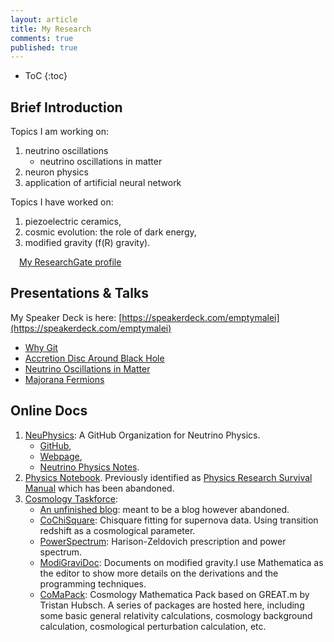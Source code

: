 ```yaml
---
layout: article
title: My Research
comments: true
published: true
---
```



* ToC
{:toc}

## Brief Introduction

Topics I am working on:

1. neutrino oscillations
	* neutrino oscillations in matter
2. neuron physics
3. application of artificial neural network


Topics I have worked on:

1. piezoelectric ceramics,
2. cosmic evolution: the role of dark energy,
3. modified gravity (f(R) gravity).




<a href="https://www.researchgate.net/profile/Lei_MA" style="margin: 1em 1em 1em 1em;" class="btn">My ResearchGate profile</a>




## Presentations & Talks

My Speaker Deck is here: [https://speakerdeck.com/emptymalei](https://speakerdeck.com/emptymalei)

* [Why Git](/assets/slides/whygit)
* [Accretion Disc Around Black Hole](https://speakerdeck.com/emptymalei/accretion-disc-around-black-hole)
* [Neutrino Oscillations in Matter](https://speakerdeck.com/emptymalei/neutrino-oscillations-in-matter)
* [Majorana Fermions](https://speakerdeck.com/emptymalei/majorana-fermion)


## Online Docs

1. [NeuPhysics](https://github.com/NeuPhysics): A GitHub Organization for Neutrino Physics.
   * [GitHub](https://github.com/NeuPhysics),
   * [Webpage](http://neutrino.xyz),
   * [Neutrino Physics Notes](http://docs.neutrino.xyz).
2. [Physics Notebook](http://openmetric.org/physics/). Previously identified as [Physics Research Survival Manual](https://github.com/CosmologyTaskForce/PhysicsResearchSurvivalManual) which has been abandoned.
3. [Cosmology Taskforce](https://github.com/CosmologyTaskForce):
   * [An unfinished blog](http://cosmologytaskforce.github.io/CosmologyTaskForce/): meant to be a blog however abandoned.
   * [CoChiSquare](https://github.com/CosmologyTaskForce/CoChiSquare): Chisquare fitting for supernova data. Using transition redshift as a cosmological parameter.
   * [PowerSpectrum](https://github.com/CosmologyTaskForce/PowerSpectrum): Harison-Zeldovich prescription and power spectrum.
   * [ModiGraviDoc](https://github.com/CosmologyTaskForce/ModiGraviDoc): Documents on modified gravity.I use Mathematica as the editor to show more details on the derivations and the programming techniques.
   * [CoMaPack](https://github.com/CosmologyTaskForce/CoMaPack): Cosmology Mathematica Pack based on GREAT.m by Tristan Hubsch. A series of packages are hosted here, including some basic general relativity calculations, cosmology background calculation, cosmological perturbation calculation, etc.
